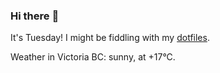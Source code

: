 ### Hi there :wave:

It's Tuesday! I might be fiddling with my [dotfiles](https://github.com/bewuethr/dotfiles).

Weather in Victoria BC: sunny, at +17°C.
